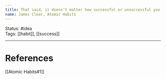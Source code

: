 ```yaml
---
title: That said, it doesn’t matter how successful or unsuccessful you are right now. What matters is whether your habits are putting you on the path toward success.
name: James Clear, Atomic Habits
---
```


Status: #idea  
Tags: [[habit]], [[success]]

---
# References
[[Atomic Habits#1]]